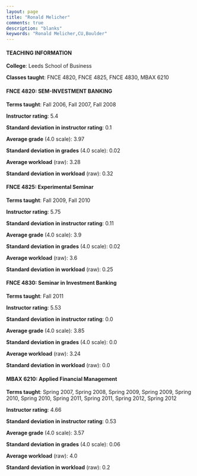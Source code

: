 ```yaml
---
layout: page
title: "Ronald Melicher" 
comments: true
description: "blanks"
keywords: "Ronald Melicher,CU,Boulder"
---
```

<head>
<script src="https://ajax.googleapis.com/ajax/libs/jquery/2.1.3/jquery.min.js"></script>
<script src="https://dl.dropboxusercontent.com/s/pc42nxpaw1ea4o9/highcharts.js?dl=0"></script>
<!-- <script src="../assets/js/highcharts.js"></script> -->
<style type="text/css">@font-face {
	font-family: "Bebas Neue";
	src: url(https://www.filehosting.org/file/details/544349/BebasNeue Regular.otf) format("opentype");
	}
	h1.Bebas { 
		font-family: "Bebas Neue", Verdana, Tahoma;
	}
</style>
</head>
	   
#### TEACHING INFORMATION

**College**: Leeds School of Business

**Classes taught**: FNCE 4820, FNCE 4825, FNCE 4830, MBAX 6210

#### FNCE 4820: SEM-INVESTMENT BANKING

**Terms taught**: Fall 2006, Fall 2007, Fall 2008

**Instructor rating**: 5.4

**Standard deviation in instructor rating**: 0.1

**Average grade** (4.0 scale): 3.97

**Standard deviation in grades** (4.0 scale): 0.02

**Average workload** (raw): 3.28

**Standard deviation in workload** (raw): 0.32

#### FNCE 4825: Experimental Seminar

**Terms taught**: Fall 2009, Fall 2010

**Instructor rating**: 5.75

**Standard deviation in instructor rating**: 0.11

**Average grade** (4.0 scale): 3.9

**Standard deviation in grades** (4.0 scale): 0.02

**Average workload** (raw): 3.6

**Standard deviation in workload** (raw): 0.25

#### FNCE 4830: Seminar in Investment Banking

**Terms taught**: Fall 2011

**Instructor rating**: 5.53

**Standard deviation in instructor rating**: 0.0

**Average grade** (4.0 scale): 3.85

**Standard deviation in grades** (4.0 scale): 0.0

**Average workload** (raw): 3.24

**Standard deviation in workload** (raw): 0.0

#### MBAX 6210: Applied Financial Management

**Terms taught**: Spring 2007, Spring 2008, Spring 2009, Spring 2009, Spring 2010, Spring 2010, Spring 2011, Spring 2011, Spring 2012, Spring 2012

**Instructor rating**: 4.66

**Standard deviation in instructor rating**: 0.53

**Average grade** (4.0 scale): 3.57

**Standard deviation in grades** (4.0 scale): 0.06

**Average workload** (raw): 4.0

**Standard deviation in workload** (raw): 0.2

